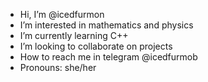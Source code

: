-  Hi, I’m @icedfurmon
-  I’m interested in mathematics and physics
- I’m currently learning C++
-  I’m looking to collaborate on projects
-  How to reach me in telegram @icedfurmob
-  Pronouns: she/her
  
